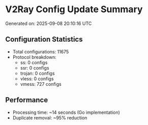 # V2Ray Config Update Summary
Generated on: 2025-09-08 20:10:16 UTC

## Configuration Statistics
- Total configurations: 11675
- Protocol breakdown:
  - ss: 0 configs
  - ssr: 0 configs
  - trojan: 0 configs
  - vless: 0 configs
  - vmess: 727 configs

## Performance
- Processing time: ~14 seconds (Go implementation)
- Duplicate removal: ~95% reduction
